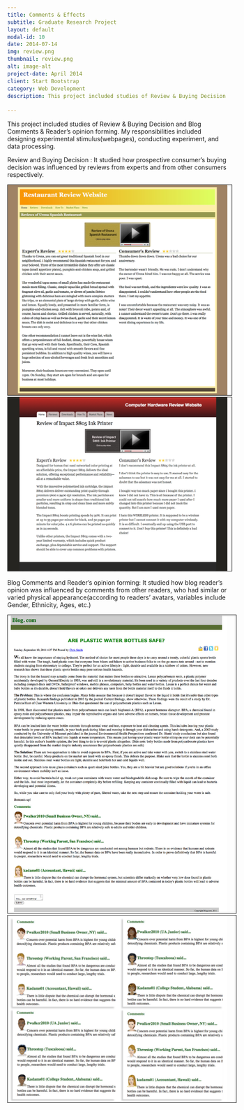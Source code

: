 ```yaml
---
title: Comments & Effects
subtitle: Graduate Research Project
layout: default
modal-id: 10
date: 2014-07-14
img: review.png
thumbnail: review.png
alt: image-alt
project-date: April 2014
client: Start Bootstrap
category: Web Development
description: This project included studies of Review & Buying Decision and Blog Comments & Reader’s opinion forming. My responsibilities included designing experimental stimulus(webpages), conducting experiment, and data processing.

---
```

This project included studies of Review & Buying Decision and Blog Comments & Reader’s opinion forming. My responsibilities included designing experimental stimulus(webpages), conducting experiment, and data processing.

Review and Buying Decision : It studied how prospective consumer’s buying decision was influenced by reviews from experts and from other consumers respectively. 
 
<img src="img/portfolio/UX_Research/Reviews_Effect/G3-2a.4a.jpg" width ="800px" border="1px" style="PADDING-RIGHT: 10px" class="img-responsive img-centered" />
<img src="img/portfolio/UX_Research/Reviews_Effect/G4-2b.4b.jpg" width ="800px" border="1px" style="PADDING-RIGHT: 10px" class="img-responsive img-centered" />

Blog Comments and Reader’s opinion forming: It studied how blog reader’s opinion was influenced by comments from other readers, who had similar or varied physical appearance(according to readers’ avatars, variables include Gender, Ethnicity, Ages, etc.) 
 
<img src="img/portfolio/UX_Research/Reviews_Effect/G5.jpg" width ="800px" border="1px" style="PADDING-RIGHT: 20px" class="img-responsive img-centered" />  
<img src="img/portfolio/UX_Research/Reviews_Effect/avatars.png" width ="800px" border="1px" style="PADDING-RIGHT: 20px" class="img-responsive img-centered"  />



<script>
  (function(i,s,o,g,r,a,m){i['GoogleAnalyticsObject']=r;i[r]=i[r]||function(){
  (i[r].q=i[r].q||[]).push(arguments)},i[r].l=1*new Date();a=s.createElement(o),
  m=s.getElementsByTagName(o)[0];a.async=1;a.src=g;m.parentNode.insertBefore(a,m)
  })(window,document,'script','//www.google-analytics.com/analytics.js','ga');

  ga('create', 'UA-57711404-1', 'auto');
  ga('send', 'pageview');

</script>
